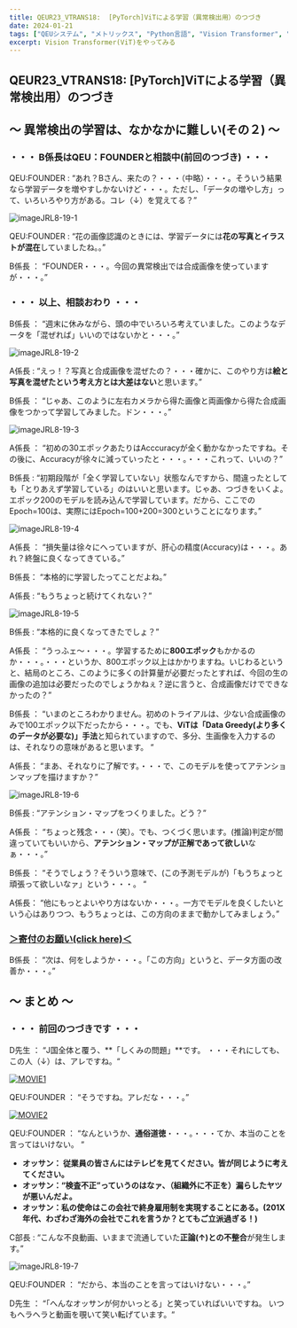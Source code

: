 ```yaml
---
title: QEUR23_VTRANS18:  [PyTorch]ViTによる学習（異常検出用）のつづき
date: 2024-01-21
tags: ["QEUシステム", "メトリックス", "Python言語", "Vision Transformer", "LLM", "データセット", "Fine-tuning", "イノベーション"]
excerpt: Vision Transformer(ViT)をやってみる
---
```


## QEUR23_VTRANS18:  [PyTorch]ViTによる学習（異常検出用）のつづき

## ～ 異常検出の学習は、なかなかに難しい(その２) ～

### ・・・ B係長はQEU：FOUNDERと相談中(前回のつづき) ・・・

QEU:FOUNDER : “あれ？Bさん、来たの？・・・（中略）・・・。そういう結果なら学習データを増やすしかないけど・・・。ただし、「データの増やし方」って、いろいろやり方がある。コレ（↓）を覚えてる？”

![imageJRL8-19-1](/2024-01-21-QEUR23_VTRANS18/imageJRL8-19-1.jpg)

QEU:FOUNDER : “花の画像認識のときには、学習データには**花の写真とイラストが混在**していましたね。。”

B係長 ： “FOUNDER・・・。今回の異常検出では合成画像を使っていますが・・・。”


### ・・・ 以上、相談おわり ・・・

B係長 ： “週末に休みながら、頭の中でいろいろ考えていました。このようなデータを「混ぜれば」いいのではないかと・・・。”

![imageJRL8-19-2](/2024-01-21-QEUR23_VTRANS18/imageJRL8-19-2.jpg)

A係長 : “えっ！？写真と合成画像を混ぜたの？・・・確かに、このやり方は**絵と写真を混ぜたという考え方とは大差はない**と思います。”

B係長 ： “じゃあ、このように左右カメラから得た画像と両画像から得た合成画像をつかって学習してみました。ドン・・・。”

![imageJRL8-19-3](/2024-01-21-QEUR23_VTRANS18/imageJRL8-19-3.jpg)

A係長 ： “初めの30エポックあたりはAcccuracyが全く動かなかったですね。その後に、Accuracyが徐々に減っていったと・・・。・・・これって、いいの？”

B係長 : “初期段階が「全く学習していない」状態なんですから、間違ったとしても「とりあえず学習している」のはいいと思います。じゃあ、つづきをいくよ。エポック200のモデルを読み込んで学習しています。だから、ここでのEpoch=100は、実際にはEpoch=100+200=300ということになります。”

![imageJRL8-19-4](/2024-01-21-QEUR23_VTRANS18/imageJRL8-19-4.jpg)

A係長 ： “損失量は徐々にへっていますが、肝心の精度(Accuracy)は・・・。あれ？終盤に良くなってきている。”

B係長： “本格的に学習したってことだよね。”

A係長 : “もうちょっと続けてくれない？”

![imageJRL8-19-5](/2024-01-21-QEUR23_VTRANS18/imageJRL8-19-5.jpg)

B係長 : “本格的に良くなってきたでしょ？”

A係長 ： “うっふェ～・・・。学習するために**800エポック**もかかるのか・・・。・・・というか、800エポック以上はかかりますね。いじわるというと、結局のところ、このように多くの計算量が必要だったとすれば、今回の生の画像の追加は必要だったのでしょうかねぇ？逆に言うと、合成画像だけでできなかったの？”

B係長 ： “いまのところわかりません。初めのトライアルは、少ない合成画像のみで100エポック以下だったから・・・。でも、**ViTは「Data Greedy(より多くのデータが必要な)」手法**と知られていますので、多分、生画像を入力するのは、それなりの意味があると思います。 “

A係長： “まあ、それなりに了解です。・・・で、このモデルを使ってアテンションマップを描けますか？”

![imageJRL8-19-6](/2024-01-21-QEUR23_VTRANS18/imageJRL8-19-6.jpg)

B係長 : “アテンション・マップをつくりました。どう？”

A係長 ： “ちょっと残念・・・（笑）。でも、つくづく思います。(推論)判定が間違っていてもいいから、**アテンション・マップが正解であって欲しい**なぁ・・・。”

B係長 ： “そうでしょう？そういう意味で、(この予測モデルが)「もうちょっと頑張って欲しいなァ」という・・・。 “

A係長： “他にもっとよいやり方はないか・・・。一方でモデルを良くしたいという心はありつつ、もうちょっとは、この方向のままで動かしてみましょう。”

### [＞寄付のお願い(click here)＜](https://www.paypal.com/paypalme/QEUglobal?v=1&utm_source=unp&utm_medium=email&utm_campaign=RT000481&utm_unptid=29844400-7613-11ec-ac72-3cfdfef0498d&ppid=RT000481&cnac=HK&rsta=en_GB%28en-HK%29&cust=5QPFDMW9B2T7Q&unptid=29844400-7613-11ec-ac72-3cfdfef0498d&calc=f860991d89600&unp_tpcid=ppme-social-business-profile-creat-ed&page=main%3Aemail%3ART000481&pgrp=main%3Aemail&e=cl&mchn=em&s=ci&mail=sys&appVersion=1.71.0&xt=104038)

B係長  ： “次は、何をしようか・・・。「この方向」というと、データ方面の改善か・・・。”


## ～ まとめ ～

### ・・・ 前回のつづきです ・・・

D先生 ： “J国全体と覆う、**「しくみの問題」**です。 ・・・それにしても、この人（↓）は、アレですね。“

[![MOVIE1](http://img.youtube.com/vi/pNZLSiCqCa4/0.jpg)](http://www.youtube.com/watch?v=pNZLSiCqCa4 "志賀原発をめぐる、ザ・日本的な行政 なぜ支援の人手を拒むのか")

QEU:FOUNDER ： “そうですね。アレだな・・・。”

[![MOVIE2](http://img.youtube.com/vi/QO5KB29rhNo/0.jpg)](http://www.youtube.com/watch?v=QO5KB29rhNo "日本弱体化の根本原因はここにある「弱きを叩き強きに媚びる」")

QEU:FOUNDER ： “なんというか、**通俗道徳**・・・。・・・てか、本当のことを言ってはいけない。 “

- **オッサン： 従業員の皆さんにはテレビを見てください。皆が同じように考えてください。**
- **オッサン：“検査不正”っていうのはなァ、（組織外に不正を）漏らしたヤツが悪いんだよ。**
- **オッサン：私の使命はこの会社で終身雇用制を実現することにある。(201X年代、わざわざ海外の会社でこれを言うか？とてもご立派過ぎる！)**

C部長 : “こんな不良動画、いままで流通していた**正論(↑)との不整合**が発生します。”

![imageJRL8-19-7](/2024-01-21-QEUR23_VTRANS18/imageJRL8-19-7.jpg)

QEU:FOUNDER ： “だから、本当のことを言ってはいけない・・・。”

D先生 ： “「へんなオッサンが何かいっとる」と笑っていればいいですね。 いつもヘラヘラと動画を覗いて笑い転げています。“



